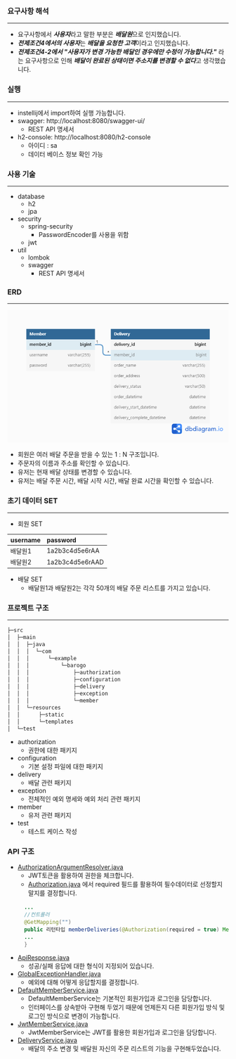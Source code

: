 ### 요구사항 해석

--- 
- 요구사항에서 ***사용자***라고 말한 부분은 ***배달원***으로 인지했습니다.
- ***전제조건4에서의 사용자***는 ***배달을 요청한 고객***이라고 인지했습니다.
- ***전제조건4-2에서 "사용자가 변경 가능한 배달인 경우에만 수정이 가능합니다."*** 라는 요구사항으로 인해 ***배달이 완료된 상태이면 주소지를 변경할 수 없다***고 생각했습니다. 

### 실행

---
* instellij에서 import하여 실행 가능합니다.
* swagger: http://localhost:8080/swagger-ui/
  * REST API 명세서
* h2-console: http://localhost:8080/h2-console
  * 아이디 : sa
  * 데이터 베이스 정보 확인 가능

### 사용 기술

---

* database
  * h2
  * jpa
* security
  * spring-security
    * PasswordEncoder를 사용을 위함
  * jwt
* util
  * lombok
  * swagger
    * REST API 명세서


### ERD

---
![img.png](img.png)


* 회원은 여러 배달 주문을 받을 수 있는 1 : N 구조입니다.
* 주문자의 이름과 주소를 확인할 수 있습니다.
* 유저는 현재 배달 상태를 변경할 수 있습니다.
* 유저는 배달 주문 시간, 배달 시작 시간, 배달 완료 시간을 확인할 수 있습니다.

### 초기 데이터 SET

---

* 회원 SET

|username|password|
|:---------|:-----------|
|배달원1|1a2b3c4d5e6rAA|
|배달원2|1a2b3c4d5e6rAAD|
  
* 배달 SET
  * 배달원1과 배달원2는 각각 50개의 배달 주문 리스트를 가지고 있습니다.

### 프로젝트 구조

--- 

```text
├─src
│  ├─main
│  │  ├─java
│  │  │  └─com
│  │  │      └─example
│  │  │          └─barogo
│  │  │              ├─authorization
│  │  │              ├─configuration
│  │  │              ├─delivery
│  │  │              ├─exception
│  │  │              └─member
│  │  └─resources
│  │      ├─static
│  │      └─templates
│  └─test
```
* authorization
  * 권한에 대한 패키지
* configuration
  * 기본 설정 파일에 대한 패키지
* delivery
  * 배달 관련 패키지
* exception
  * 전체적인 예외 명세와 예외 처리 관련 패키지
* member
  * 유저 관련 패키지
* test
  * 테스트 케이스 작성
  
### API 구조
* [AuthorizationArgumentResolver.java](https://github.com/yhnoh/barogo-repository/blob/master/src/main/java/com/example/barogo/authorization/AuthorizationArgumentResolver.java)
  * JWT토큰을 활용하여 권한을 체크합니다.
  * [Authorization.java](https://github.com/yhnoh/barogo-repository/blob/master/src/main/java/com/example/barogo/authorization/Authorization.java) 에서 required 필드를 활용하여 필수데이터로 선정할지 말지를 결정합니다.
  ```java
    ...
    //컨트롤러
    @GetMapping("")
    public 리턴타입 memberDeliveries(@Authorization(required = true) Member member){
    ...
    }
  ``` 
* [ApiResponse.java](https://github.com/yhnoh/barogo-repository/blob/master/src/main/java/com/example/barogo/ApiResponse.java)
  * 성공/실패 응답에 대한 형식이 지정되어 있습니다.
* [GlobalExceptionHandler.java](https://github.com/yhnoh/barogo-repository/blob/master/src/main/java/com/example/barogo/exception/GlobalExceptionHandler.java)
  * 예외에 대해 어떻게 응답할지를 결정합니다.
* [DefaultMemberService.java](https://github.com/yhnoh/barogo-repository/blob/master/src/main/java/com/example/barogo/member/service/DefaultMemberService.java)
  * DefaultMemberService는 기본적인 회원가입과 로그인을 담당합니다.
  * 인터페이스를 상속받아 구현해 두었기 때문에 언제든지 다른 회원가입 방식 및 로그인 방식으로 변경이 가능합니다.
* [JwtMemberService.java](https://github.com/yhnoh/barogo-repository/blob/master/src/main/java/com/example/barogo/member/service/JwtMemberService.java)
  * JwtMemberService는 JWT를 활용한 회원가입과 로그인을 담당합니다.
* [DeliveryService.java](https://github.com/yhnoh/barogo-repository/blob/master/src/main/java/com/example/barogo/delivery/service/DeliveryService.java)
  * 배달의 주소 변경 및 배달원 자신의 주문 리스트의 기능을 구현해두었습니다. 